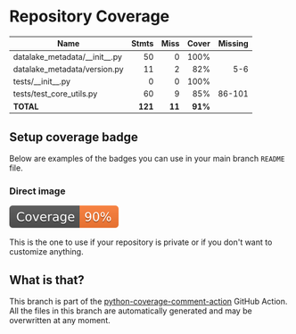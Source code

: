 # Repository Coverage



| Name                               |    Stmts |     Miss |   Cover |   Missing |
|----------------------------------- | -------: | -------: | ------: | --------: |
| datalake\_metadata/\_\_init\_\_.py |       50 |        0 |    100% |           |
| datalake\_metadata/version.py      |       11 |        2 |     82% |       5-6 |
| tests/\_\_init\_\_.py              |        0 |        0 |    100% |           |
| tests/test\_core\_utils.py         |       60 |        9 |     85% |    86-101 |
|                          **TOTAL** |  **121** |   **11** | **91%** |           |


## Setup coverage badge

Below are examples of the badges you can use in your main branch `README` file.

### Direct image

[![Coverage badge](https://github.com/biosustain/datalake-metadata/raw/python-coverage-comment-action-data/badge.svg)](https://github.com/biosustain/datalake-metadata/tree/python-coverage-comment-action-data)

This is the one to use if your repository is private or if you don't want to customize anything.



## What is that?

This branch is part of the
[python-coverage-comment-action](https://github.com/marketplace/actions/python-coverage-comment)
GitHub Action. All the files in this branch are automatically generated and may be
overwritten at any moment.